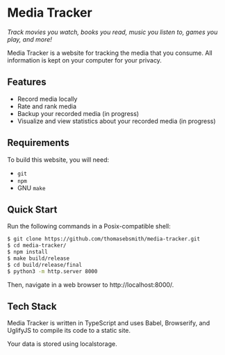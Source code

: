 # Media Tracker
*Track movies you watch, books you read, music you listen to, games you play,
and more!*

Media Tracker is a website for tracking the media that you consume.
All information is kept on your computer for your privacy.

## Features
 - Record media locally
 - Rate and rank media
 - Backup your recorded media (in progress)
 - Visualize and view statistics about your recorded media (in progress)

## Requirements
To build this website, you will need:
 - `git`
 - `npm`
 - GNU `make`

## Quick Start
Run the following commands in a Posix-compatible shell:
```sh
$ git clone https://github.com/thomasebsmith/media-tracker.git
$ cd media-tracker/
$ npm install
$ make build/release
$ cd build/release/final
$ python3 -m http.server 8000
```

Then, navigate in a web browser to http://localhost:8000/.

## Tech Stack
Media Tracker is written in TypeScript and uses Babel, Browserify, and
UglifyJS to compile its code to a static site.

Your data is stored using localstorage.
